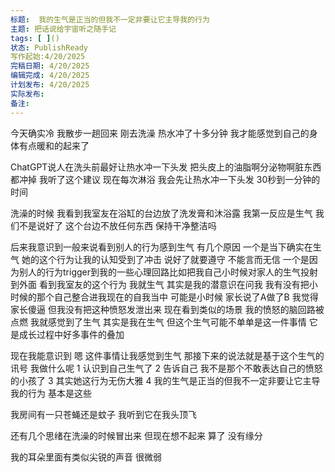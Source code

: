 ```yaml
---
标题:  我的生气是正当的但我不一定非要让它主导我的行为
主题: 把话说给宇宙听之随手记
tags: [ ]()
状态: PublishReady
写作起始:4/20/2025
完稿日期: 4/20/2025
编辑完成: 4/20/2025
计划发布: 4/20/2025
实际发布:
备注:
---
```


今天确实冷
我散步一趟回来
刚去洗澡
热水冲了十多分钟
我才能感觉到自己的身体有点暖和的起来了

ChatGPT说人在洗头前最好让热水冲一下头发
把头皮上的油脂啊分泌物啊脏东西都冲掉
我听了这个建议
现在每次淋浴 我会先让热水冲一下头发 30秒到一分钟的时间

洗澡的时候
我看到我室友在浴缸的台边放了洗发膏和沐浴露
我第一反应是生气
我们不是说好了
这个台边不放任何东西 保持干净整洁吗

后来我意识到一般来说看到别人的行为感到生气
有几个原因
一个是当下确实在生气 她的这个行为让我的认知受到了冲击 说好了就要遵守 不能言而无信 
一个是因为别人的行为trigger到我的一些心理回路比如把我自己小时候对家人的生气投射到外面
看到我室友的这个行为 我就生气
其实是我的潜意识在问我
我有没有把小时候的那个自己整合进我现在的自我当中
可能是小时候 家长说了A做了B 我觉得家长傻逼 但我没有把这种愤怒发泄出来
现在看到类似的场景 我的愤怒的脑回路被点燃 我就感觉到了生气
其实是我在生气 但这个生气可能不单单是这一件事情 它是成长过程中好多事件的叠加 

现在我能意识到 嗯 这件事情让我感觉到生气
那接下来的说法就是基于这个生气的讯号 我做什么呢
1 认识到自己生气了
2 告诉自己 我不是那个不敢表达自己的愤怒的小孩了
3 其实她这行为无伤大雅
4 我的生气是正当的但我不一定非要让它主导我的行为
基本是这些

我房间有一只苍蝇还是蚊子
我听到它在我头顶飞

还有几个思绪在洗澡的时候冒出来
但现在想不起来
算了
没有缘分

我的耳朵里面有类似尖锐的声音
很微弱


